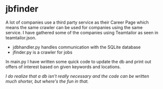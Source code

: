 # jbfinder

A lot of companies use a third party service as their Career Page which means the same crawler can be used for companies using the same service. I have gathered some of the companies using Teamtailor as seen in teamtailor.json.

- jdbhandler.py handles communication with the SQLite database
- jfinder.py is a crawler for jobs

In main.py I have written some quick code to update the db and print out offers of interest based on given keywords and locations. 

*I do realize that a db isn't really necessary and the code can be written much shorter, but where's the fun in that.*

